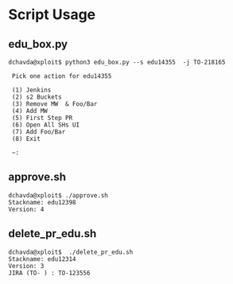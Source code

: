 # Script Usage

## edu_box.py

``` 
dchavda@xploit$ python3 edu_box.py --s edu14355  -j TO-218165                               

 Pick one action for edu14355 
 
 (1) Jenkins 
 (2) s2 Buckets 
 (3) Remove MW  & Foo/Bar 
 (4) Add MW 
 (5) First Step PR 
 (6) Open All SHs UI 
 (7) Add Foo/Bar 
 (8) Exit
 
 ~: 

```


## approve.sh

``` 
dchavda@xploit$ ./approve.sh                                                                
Stackname: edu12398 
Version: 4

```




## delete_pr_edu.sh

```
dchavda@xploit$  ./delete_pr_edu.sh                                            
Stackname: edu12314
Version: 3
JIRA (TO- ) : TO-123556

``` 



